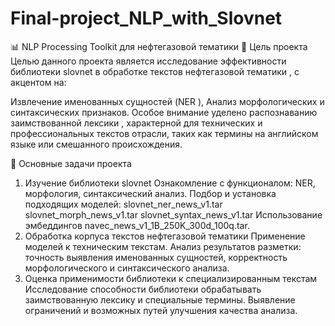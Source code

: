 # Final-project_NLP_with_Slovnet
📊 NLP Processing Toolkit для нефтегазовой тематики
🎯 Цель проекта
Целью данного проекта является исследование эффективности библиотеки slovnet в обработке текстов нефтегазовой тематики , с акцентом на:

Извлечение именованных сущностей (NER ),
Анализ морфологических и синтаксических признаков.
Особое внимание уделено распознаванию заимствованной лексики , характерной для технических и профессиональных текстов отрасли, таких как термины на английском языке или смешанного происхождения.

🧩 Основные задачи проекта
1. Изучение библиотеки slovnet
Ознакомление с функционалом: NER, морфология, синтаксический анализ.
Подбор и установка подходящих моделей:
slovnet_ner_news_v1.tar
slovnet_morph_news_v1.tar
slovnet_syntax_news_v1.tar
Использование эмбеддингов navec_news_v1_1B_250K_300d_100q.tar.
2. Обработка корпуса текстов нефтегазовой тематики
Применение моделей к техническим текстам.
Анализ результатов разметки:
точность выявления именованных сущностей,
корректность морфологического и синтаксического анализа.
3. Оценка применимости библиотеки к специализированным текстам
Исследование способности библиотеки обрабатывать заимствованную лексику и специальные термины.
Выявление ограничений и возможных путей улучшения качества анализа.
